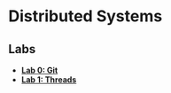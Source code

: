 # Distributed Systems

## Labs

- [**Lab 0: Git**](00.git/git.md#lab-0-git)
- [**Lab 1: Threads**](01.threads/threads.md#lab-1-threads)